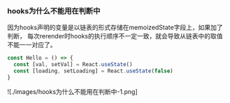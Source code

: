 ### hooks为什么不能用在判断中

因为hooks声明的变量是以链表的形式存储在memoizedState字段上，如果加了判断，
每次rerender时hooks的执行顺序不一定一致，就会导致从链表中的取值不能一一对应了。

```javascript
const Hello = () => {
  const [val, setVal] = React.useState()
  const [loading, setLoading] = React.useState(false)
}
```
![./images/hooks为什么不能用在判断中-1.png]
